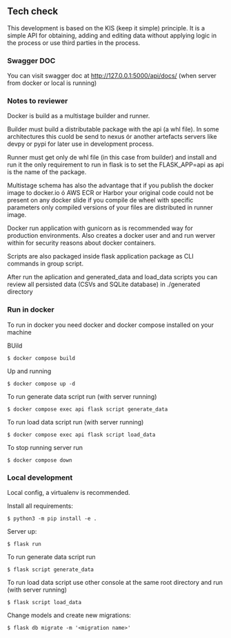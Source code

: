 ## Tech check

This development is based on the KIS (keep it simple) principle.
It is a simple API for obtaining, adding and editing data without applying logic in the process or use third parties in
the process.

### Swagger DOC

You can visit swagger doc at http://127.0.0.1:5000/api/docs/ (when server from docker or local is running)

### Notes to reviewer

Docker is build as a multistage builder and runner.

Builder must build a distributable package with the api (a whl file). In some architectures this cuold be send to nexus
ór another artefacts servers like devpy or pypi for later use in development process.

Runner must get only de whl file (in this case from builder) and install and run it the only requirement to run in flask
is to set the FLASK_APP=api as api is the name of the package.

Multistage schema has also the advantage that if you publish the docker image to docker.io ó AWS ECR or Harbor your
original code could not be present on any docker slide if you compile de wheel with specific parameters only compiled
versions of your files are distributed in runner image.

Docker run application with gunicorn as is recommended way for production environments. Also creates a docker user and
and run werver within for security reasons about docker containers.

Scripts are also packaged inside flask application package as CLI commands in group script.

After run the aplication and generated_data and load_data scripts you can review all persisted data (CSVs and SQLite
database) in ./generated directory

### Run in docker

To run in docker you need docker and docker compose installed on your machine

BUild

```
$ docker compose build
```

Up and running

```
$ docker compose up -d
```

To run generate data script run (with server running)

```
$ docker compose exec api flask script generate_data
```

To run load data script run (with server running)

```
$ docker compose exec api flask script load_data
```

To stop running server run

```
$ docker compose down
```

### Local development

Local config, a virtualenv is recommended.

Install all requirements:

```
$ python3 -m pip install -e .
```

Server up:

```
$ flask run
```

To run generate data script run

```
$ flask script generate_data
```

To run load data script use other console at the same root directory and run (with server running)

```
$ flask script load_data
```

Change models and create new migrations:

```
$ flask db migrate -m '<migration name>'
```
